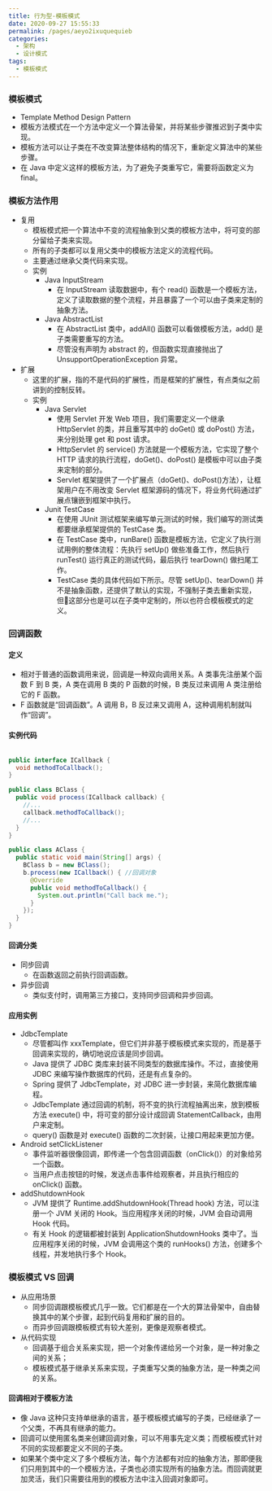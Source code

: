 ```yaml
---
title: 行为型-模板模式
date: 2020-09-27 15:55:33
permalink: /pages/aeyo2ixuquequieb
categories: 
  - 架构
  - 设计模式
tags: 
  - 模板模式
---
```

### 模板模式

- Template Method Design Pattern
- 模板方法模式在一个方法中定义一个算法骨架，并将某些步骤推迟到子类中实现。
- 模板方法可以让子类在不改变算法整体结构的情况下，重新定义算法中的某些步骤。
- 在 Java 中定义这样的模板方法，为了避免子类重写它，需要将函数定义为 final。



### 模板方法作用

- 复用
  - 模板模式把一个算法中不变的流程抽象到父类的模板方法中，将可变的部分留给子类来实现。
  - 所有的子类都可以复用父类中的模板方法定义的流程代码。
  - 主要通过继承父类代码来实现。
  - 实例
    - Java InputStream
      - 在 InputStream 读取数据中，有个 read() 函数是一个模板方法，定义了读取数据的整个流程，并且暴露了一个可以由子类来定制的抽象方法。
    - Java AbstractList
      - 在 AbstractList 类中，addAll() 函数可以看做模板方法，add() 是子类需要重写的方法。
      - 尽管没有声明为 abstract 的，但函数实现直接抛出了 UnsupportOperationException 异常。
- 扩展
  - 这里的扩展，指的不是代码的扩展性，而是框架的扩展性，有点类似之前讲到的控制反转。
  - 实例
    - Java Servlet
      - 使用 Servlet 开发 Web 项目，我们需要定义一个继承 HttpServlet 的类，并且重写其中的 doGet() 或 doPost() 方法，来分别处理 get 和 post 请求。
      - HttpServlet 的 service() 方法就是一个模板方法，它实现了整个 HTTP 请求的执行流程，doGet()、doPost() 是模板中可以由子类来定制的部分。
      - Servlet 框架提供了一个扩展点（doGet()、doPost()方法），让框架用户在不用改变 Servlet 框架源码的情况下，将业务代码通过扩展点镶嵌到框架中执行。
    - Junit TestCase
      - 在使用 JUnit 测试框架来编写单元测试的时候，我们编写的测试类都要继承框架提供的 TestCase 类。
      - 在 TestCase 类中，runBare() 函数是模板方法，它定义了执行测试用例的整体流程：先执行 setUp() 做些准备工作，然后执行 runTest() 运行真正的测试代码，最后执行 tearDown() 做扫尾工作。
      - TestCase 类的具体代码如下所示。尽管 setUp()、tearDown() 并不是抽象函数，还提供了默认的实现，不强制子类去重新实现，但这部分也是可以在子类中定制的，所以也符合模板模式的定义。



### 回调函数

#### 定义

- 相对于普通的函数调用来说，回调是一种双向调用关系。A 类事先注册某个函数 F 到 B 类，A 类在调用 B 类的 P 函数的时候，B 类反过来调用 A 类注册给它的 F 函数。
- F 函数就是“回调函数”。A 调用 B，B 反过来又调用 A，这种调用机制就叫作“回调”。



#### 实例代码

```java

public interface ICallback {
  void methodToCallback();
}

public class BClass {
  public void process(ICallback callback) {
    //...
    callback.methodToCallback();
    //...
  }
}

public class AClass {
  public static void main(String[] args) {
    BClass b = new BClass();
    b.process(new ICallback() { //回调对象
      @Override
      public void methodToCallback() {
        System.out.println("Call back me.");
      }
    });
  }
}
```



#### 回调分类

- 同步回调
  - 在函数返回之前执行回调函数。
- 异步回调
  - 类似支付时，调用第三方接口，支持同步回调和异步回调。



#### 应用实例

- JdbcTemplate
  - 尽管都叫作 xxxTemplate，但它们并非基于模板模式来实现的，而是基于回调来实现的，确切地说应该是同步回调。
  - Java 提供了 JDBC 类库来封装不同类型的数据库操作。不过，直接使用 JDBC 来编写操作数据库的代码，还是有点复杂的。
  - Spring 提供了 JdbcTemplate，对 JDBC 进一步封装，来简化数据库编程。
  - JdbcTemplate 通过回调的机制，将不变的执行流程抽离出来，放到模板方法 execute() 中，将可变的部分设计成回调 StatementCallback，由用户来定制。
  - query() 函数是对 execute() 函数的二次封装，让接口用起来更加方便。
- Android setClickListener
  - 事件监听器很像回调，即传递一个包含回调函数（onClick()）的对象给另一个函数。
  - 当用户点击按钮的时候，发送点击事件给观察者，并且执行相应的 onClick() 函数。
- addShutdownHook
  - JVM 提供了 Runtime.addShutdownHook(Thread hook) 方法，可以注册一个 JVM 关闭的 Hook。当应用程序关闭的时候，JVM 会自动调用 Hook 代码。
  - 有关 Hook 的逻辑都被封装到 ApplicationShutdownHooks 类中了。当应用程序关闭的时候，JVM 会调用这个类的 runHooks() 方法，创建多个线程，并发地执行多个 Hook。



### 模板模式 VS 回调

- 从应用场景
  - 同步回调跟模板模式几乎一致。它们都是在一个大的算法骨架中，自由替换其中的某个步骤，起到代码复用和扩展的目的。
  - 而异步回调跟模板模式有较大差别，更像是观察者模式。
- 从代码实现
  - 回调基于组合关系来实现，把一个对象传递给另一个对象，是一种对象之间的关系；
  - 模板模式基于继承关系来实现，子类重写父类的抽象方法，是一种类之间的关系。



#### 回调相对于模板方法

- 像 Java 这种只支持单继承的语言，基于模板模式编写的子类，已经继承了一个父类，不再具有继承的能力。
- 回调可以使用匿名类来创建回调对象，可以不用事先定义类；而模板模式针对不同的实现都要定义不同的子类。
- 如果某个类中定义了多个模板方法，每个方法都有对应的抽象方法，那即便我们只用到其中的一个模板方法，子类也必须实现所有的抽象方法。而回调就更加灵活，我们只需要往用到的模板方法中注入回调对象即可。

